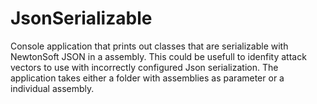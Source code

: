 # JsonSerializable

Console application that prints out classes that are serializable with NewtonSoft JSON in a assembly. This could be usefull to idenfity attack vectors to use with incorrectly configured Json serialization. The application takes either a folder with assemblies as parameter or a individual assembly. 